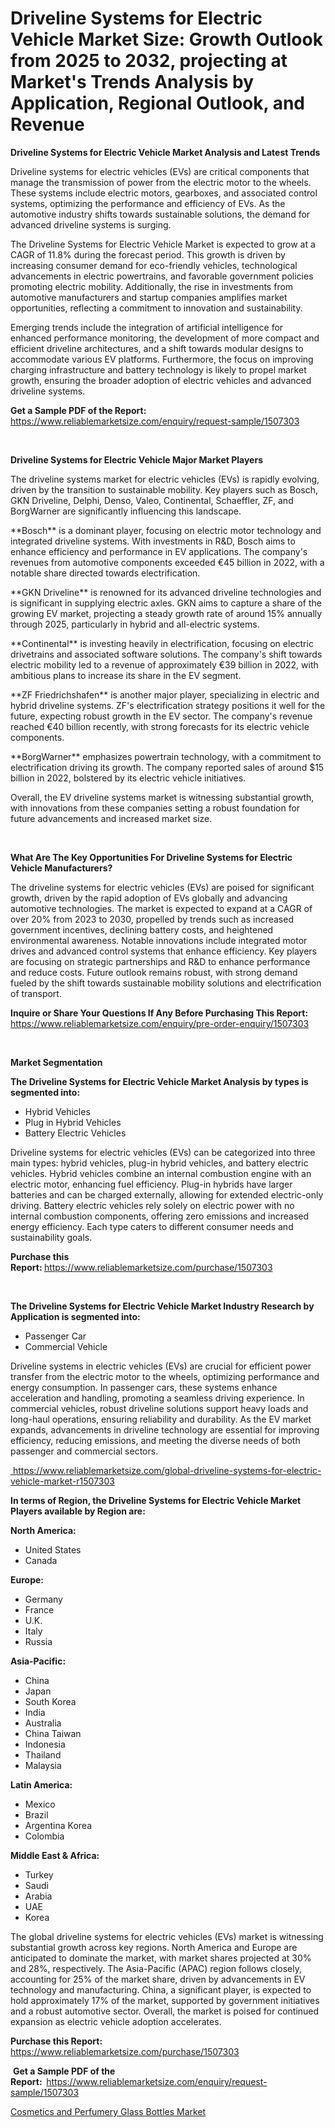 <p><h1>Driveline Systems for Electric Vehicle Market Size: Growth Outlook from 2025 to 2032, projecting at Market's Trends Analysis by Application, Regional Outlook, and Revenue</h1></p><p><strong>Driveline Systems for Electric Vehicle Market Analysis and Latest Trends</strong></p>
<p><p>Driveline systems for electric vehicles (EVs) are critical components that manage the transmission of power from the electric motor to the wheels. These systems include electric motors, gearboxes, and associated control systems, optimizing the performance and efficiency of EVs. As the automotive industry shifts towards sustainable solutions, the demand for advanced driveline systems is surging.</p><p>The Driveline Systems for Electric Vehicle Market is expected to grow at a CAGR of 11.8% during the forecast period. This growth is driven by increasing consumer demand for eco-friendly vehicles, technological advancements in electric powertrains, and favorable government policies promoting electric mobility. Additionally, the rise in investments from automotive manufacturers and startup companies amplifies market opportunities, reflecting a commitment to innovation and sustainability.</p><p>Emerging trends include the integration of artificial intelligence for enhanced performance monitoring, the development of more compact and efficient driveline architectures, and a shift towards modular designs to accommodate various EV platforms. Furthermore, the focus on improving charging infrastructure and battery technology is likely to propel market growth, ensuring the broader adoption of electric vehicles and advanced driveline systems.</p></p>
<p><strong>Get a Sample PDF of the Report:&nbsp;</strong> <a href="https://www.reliablemarketsize.com/enquiry/request-sample/1507303?utm_campaign=2281&utm_medium=2&utm_source=Github&utm_content=ia&utm_term=23032025&utm_id=driveline-systems-for-electric-vehicle">https://www.reliablemarketsize.com/enquiry/request-sample/1507303</a></p>
<p>&nbsp;</p>
<p><strong>Driveline Systems for Electric Vehicle Major Market Players</strong></p>
<p><p>The driveline systems market for electric vehicles (EVs) is rapidly evolving, driven by the transition to sustainable mobility. Key players such as Bosch, GKN Driveline, Delphi, Denso, Valeo, Continental, Schaeffler, ZF, and BorgWarner are significantly influencing this landscape.</p><p>**Bosch** is a dominant player, focusing on electric motor technology and integrated driveline systems. With investments in R&D, Bosch aims to enhance efficiency and performance in EV applications. The company's revenues from automotive components exceeded €45 billion in 2022, with a notable share directed towards electrification.</p><p>**GKN Driveline** is renowned for its advanced driveline technologies and is significant in supplying electric axles. GKN aims to capture a share of the growing EV market, projecting a steady growth rate of around 15% annually through 2025, particularly in hybrid and all-electric systems.</p><p>**Continental** is investing heavily in electrification, focusing on electric drivetrains and associated software solutions. The company's shift towards electric mobility led to a revenue of approximately €39 billion in 2022, with ambitious plans to increase its share in the EV segment.</p><p>**ZF Friedrichshafen** is another major player, specializing in electric and hybrid driveline systems. ZF's electrification strategy positions it well for the future, expecting robust growth in the EV sector. The company's revenue reached €40 billion recently, with strong forecasts for its electric vehicle components.</p><p>**BorgWarner** emphasizes powertrain technology, with a commitment to electrification driving its growth. The company reported sales of around $15 billion in 2022, bolstered by its electric vehicle initiatives.</p><p>Overall, the EV driveline systems market is witnessing substantial growth, with innovations from these companies setting a robust foundation for future advancements and increased market size.</p></p>
<p>&nbsp;</p>
<p><strong>What Are The Key Opportunities For Driveline Systems for Electric Vehicle Manufacturers?</strong></p>
<p><p>The driveline systems for electric vehicles (EVs) are poised for significant growth, driven by the rapid adoption of EVs globally and advancing automotive technologies. The market is expected to expand at a CAGR of over 20% from 2023 to 2030, propelled by trends such as increased government incentives, declining battery costs, and heightened environmental awareness. Notable innovations include integrated motor drives and advanced control systems that enhance efficiency. Key players are focusing on strategic partnerships and R&D to enhance performance and reduce costs. Future outlook remains robust, with strong demand fueled by the shift towards sustainable mobility solutions and electrification of transport.</p></p>
<p><strong>Inquire or Share Your Questions If Any Before Purchasing This Report:</strong> <a href="https://www.reliablemarketsize.com/enquiry/pre-order-enquiry/1507303?utm_campaign=2281&utm_medium=2&utm_source=Github&utm_content=ia&utm_term=23032025&utm_id=driveline-systems-for-electric-vehicle">https://www.reliablemarketsize.com/enquiry/pre-order-enquiry/1507303</a></p>
<p>&nbsp;</p>
<p><strong>Market Segmentation</strong></p>
<p><strong>The Driveline Systems for Electric Vehicle Market Analysis by types is segmented into:</strong></p>
<p><ul><li>Hybrid Vehicles</li><li>Plug in Hybrid Vehicles</li><li>Battery Electric Vehicles</li></ul></p>
<p><p>Driveline systems for electric vehicles (EVs) can be categorized into three main types: hybrid vehicles, plug-in hybrid vehicles, and battery electric vehicles. Hybrid vehicles combine an internal combustion engine with an electric motor, enhancing fuel efficiency. Plug-in hybrids have larger batteries and can be charged externally, allowing for extended electric-only driving. Battery electric vehicles rely solely on electric power with no internal combustion components, offering zero emissions and increased energy efficiency. Each type caters to different consumer needs and sustainability goals.</p></p>
<p><strong>Purchase this Report:&nbsp;</strong><a href="https://www.reliablemarketsize.com/purchase/1507303?utm_campaign=2281&utm_medium=2&utm_source=Github&utm_content=ia&utm_term=23032025&utm_id=driveline-systems-for-electric-vehicle">https://www.reliablemarketsize.com/purchase/1507303</a></p>
<p>&nbsp;</p>
<p><strong>The Driveline Systems for Electric Vehicle Market Industry Research by Application is segmented into:</strong></p>
<p><ul><li>Passenger Car</li><li>Commercial Vehicle</li></ul></p>
<p><p>Driveline systems in electric vehicles (EVs) are crucial for efficient power transfer from the electric motor to the wheels, optimizing performance and energy consumption. In passenger cars, these systems enhance acceleration and handling, promoting a seamless driving experience. In commercial vehicles, robust driveline solutions support heavy loads and long-haul operations, ensuring reliability and durability. As the EV market expands, advancements in driveline technology are essential for improving efficiency, reducing emissions, and meeting the diverse needs of both passenger and commercial sectors.</p></p>
<p><a href="https://www.reliablemarketsize.com/global-driveline-systems-for-electric-vehicle-market-r1507303?utm_campaign=2281&utm_medium=2&utm_source=Github&utm_content=ia&utm_term=23032025&utm_id=driveline-systems-for-electric-vehicle">&nbsp;https://www.reliablemarketsize.com/global-driveline-systems-for-electric-vehicle-market-r1507303</a></p>
<p><strong>In terms of Region, the Driveline Systems for Electric Vehicle Market Players available by Region are:</strong></p>
<p>
    <p> <strong> North America: </strong>
        <ul>
            <li>United States</li>
            <li>Canada</li>
        </ul>
        </p> 
    <p> <strong> Europe: </strong>
        <ul>
            <li>Germany</li>
            <li>France</li>
            <li>U.K.</li>
            <li>Italy</li>
            <li>Russia</li>
        </ul>
        </p> 
    <p> <strong> Asia-Pacific: </strong>
        <ul>
            <li>China</li>
            <li>Japan</li>
            <li>South Korea</li>
            <li>India</li>
            <li>Australia</li>
            <li>China Taiwan</li>
            <li>Indonesia</li>
            <li>Thailand</li>
            <li>Malaysia</li>
        </ul>
        </p> 
    <p> <strong> Latin America: </strong>
        <ul>
            <li>Mexico</li>
            <li>Brazil</li>
            <li>Argentina Korea</li>
            <li>Colombia</li>
        </ul>
        </p> 
    <p> <strong> Middle East & Africa: </strong>
        <ul>
            <li>Turkey</li>
            <li>Saudi</li>
            <li>Arabia</li>
            <li>UAE</li>
            <li>Korea</li>
        </ul>
    </p>
    </p>
<p><p>The global driveline systems for electric vehicles (EVs) market is witnessing substantial growth across key regions. North America and Europe are anticipated to dominate the market, with market shares projected at 30% and 28%, respectively. The Asia-Pacific (APAC) region follows closely, accounting for 25% of the market share, driven by advancements in EV technology and manufacturing. China, a significant player, is expected to hold approximately 17% of the market, supported by government initiatives and a robust automotive sector. Overall, the market is poised for continued expansion as electric vehicle adoption accelerates.</p></p>
<p><strong>Purchase this Report: </strong><a href="https://www.reliablemarketsize.com/purchase/1507303?utm_campaign=2281&utm_medium=2&utm_source=Github&utm_content=ia&utm_term=23032025&utm_id=driveline-systems-for-electric-vehicle">https://www.reliablemarketsize.com/purchase/1507303</a></p>
<p>&nbsp;<strong>Get a Sample PDF of the Report:&nbsp;&nbsp;</strong><a href="https://www.reliablemarketsize.com/enquiry/request-sample/1507303?utm_campaign=2281&utm_medium=2&utm_source=Github&utm_content=ia&utm_term=23032025&utm_id=driveline-systems-for-electric-vehicle">https://www.reliablemarketsize.com/enquiry/request-sample/1507303</a></p>
<p><strong></strong></p>
<p><p><a href="https://github.com/ilonaenterline65/Market-Research-Report-List-1/blob/main/cosmetics-and-perfumery-glass-bottles-market.md?utm_campaign=2281&utm_medium=2&utm_source=Github&utm_content=ia&utm_term=23032025&utm_id=driveline-systems-for-electric-vehicle">Cosmetics and Perfumery Glass Bottles Market</a></p></p>